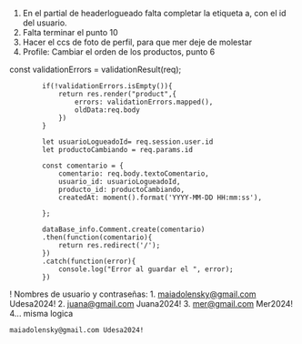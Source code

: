 1. En el partial de headerlogueado falta completar la etiqueta a, con el id del usuario.
2. Falta terminar el punto 10
3. Hacer el ccs de foto de perfil, para que mer deje de molestar
4. Profile: Cambiar el orden de los productos, punto 6


const validationErrors = validationResult(req);
                  
            if(!validationErrors.isEmpty()){
                return res.render("product",{
                    errors: validationErrors.mapped(),
                    oldData:req.body
                })
            }
    
            let usuarioLogueadoId= req.session.user.id
            let productoCambiando = req.params.id
    
            const comentario = {
                comentario: req.body.textoComentario,
                usuario_id: usuarioLogueadoId, 
                producto_id: productoCambiando,
                createdAt: moment().format('YYYY-MM-DD HH:mm:ss'),
    
            };
    
            dataBase_info.Comment.create(comentario)
            .then(function(comentario){
                return res.redirect('/');
            })
            .catch(function(error){
                console.log("Error al guardar el ", error);
            })


! Nombres de usuario y contraseñas:
    1. maiadolensky@gmail.com Udesa2024!
    2. juana@gmail.com Juana2024!
    3. mer@gmail.com Mer2024!
    4... misma logica

    maiadolensky@gmail.com Udesa2024!
